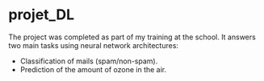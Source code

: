 # projet_DL
The project was completed as part of my training at the school. 
It answers two main tasks using neural network architectures: 
- Classification of mails (spam/non-spam).
- Prediction of the amount of ozone in the air. 
